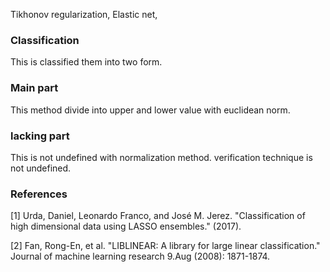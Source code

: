 Tikhonov regularization, Elastic net, 

### Classification
This is classified them into two form.

### Main part
This method divide into upper and lower value with euclidean norm.


### lacking part
This is not undefined with normalization method. verification technique is not undefined.





### References
[1] Urda, Daniel, Leonardo Franco, and José M. Jerez. "Classification of high dimensional data using LASSO ensembles." (2017).

[2] Fan, Rong-En, et al. "LIBLINEAR: A library for large linear classification." Journal of machine learning research 9.Aug (2008): 1871-1874.
